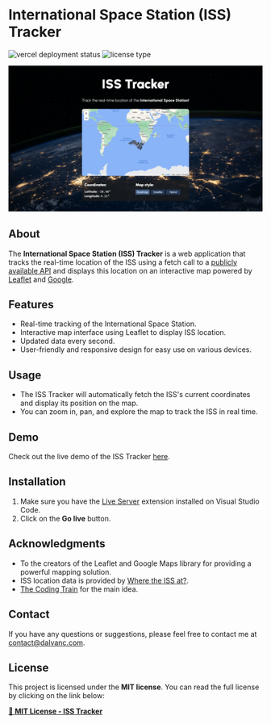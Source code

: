 # International Space Station (ISS) Tracker

![vercel deployment status](https://vercelbadge.vercel.app/api/dalvancarvalho/personal-page)
![license type](https://img.shields.io/badge/license-MIT-blue)

<div align="center">
  <img
    style="width: 700px"
    src="./images/iss-tracker.png"
    alt="banner"
  />
</div>

## About

The **International Space Station (ISS) Tracker** is a web application that tracks the real-time location of the ISS using a fetch call to a [publicly available API](https://wheretheiss.at/w/developer) and displays this location on an interactive map powered by [Leaflet](https://leafletjs.com/) and [Google](https://about.google/).

## Features

- Real-time tracking of the International Space Station.
- Interactive map interface using Leaflet to display ISS location.
- Updated data every second.
- User-friendly and responsive design for easy use on various devices.

## Usage

- The ISS Tracker will automatically fetch the ISS's current coordinates and display its position on the map.
- You can zoom in, pan, and explore the map to track the ISS in real time.

## Demo

Check out the live demo of the ISS Tracker [here](https://iss.dalvanc.com/).

## Installation

1. Make sure you have the [Live Server](https://marketplace.visualstudio.com/items?itemName=ritwickdey.LiveServer) extension installed on Visual Studio Code.
2. Click on the **Go live** button.

## Acknowledgments

- To the creators of the Leaflet and Google Maps library for providing a powerful mapping solution.
- ISS location data is provided by [Where the ISS at?](https://wheretheiss.at/).
- [The Coding Train](https://thecodingtrain.com/) for the main idea.

##  Contact
If you have any questions or suggestions, please feel free to contact me at [contact@dalvanc.com](mailto:contact@dalvanc.com).

## License

This project is licensed under the **MIT license**. You can read the full license by clicking on the link below:

**[📄 MIT License - ISS Tracker](./LICENSE)**
